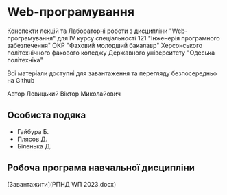 # Web-програмування

Конспекти лекцій та Лабораторні роботи з дисципліни "Web-програмування" для IV курсу спеціальності 121 "Інженерія програмного забезпечення" ОКР "Фаховий молодший бакалавр" Херсонського політехнічного фахового коледжу Державного університету "Одеська політехніка"

Всі матеріали доступні для завантаження та перегляду безпосередньо на Github 

Автор Левицький Віктор Миколайович

## Особиста подяка

* Гайбура Б.
* Плясов Д.
* Біленька Д.

## Робоча програма навчальної дисципліни

[Завантажити](РПНД WП 2023.docx)